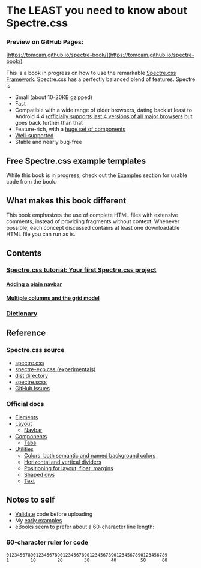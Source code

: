 # The LEAST you need to know about Spectre.css

### Preview on GitHub Pages:
[https://tomcam.github.io/spectre-book/](https://tomcam.github.io/spectre-book/)

This is a book in progress on how to use the remarkable [Spectre.css Framework](https://picturepan2.github.io/spectre/). Spectre.css has a perfectly balanced blend of features. Spectre is

* Small (about 10-20KB gzipped)
* Fast
* Compatible with a wide range of older browsers, dating back at least to Android 4.4 ([officially supports last 4 versions of all major browsers](https://github.com/picturepan2/spectre#browser-support) but goes back further than that
* Feature-rich, with a [huge set of components](https://github.com/picturepan2/spectre#browser-support)
* [Well-supported](https://github.com/picturepan2/spectre/issues)
* Stable and nearly bug-free

## Free Spectre.css example templates

While this book is in progress, check out the [Examples](examples/) section for usable code from the book.

## What makes this book different

This book emphasizes the use of complete HTML files with extensive comments, instead of providing fragments without context. Whenever possible, each concept discussed contains at least one downloadable HTML file you can run as is.

## Contents

### [Spectre.css tutorial: Your first Spectre.css project](first.md)
#### [Adding a plain navbar](https://github.com/tomcam/spectre-book/blob/master/first.md#adding-a-plain-navbar)
#### [Multiple columns and the grid model](https://github.com/tomcam/spectre-book/blob/master/grid.md)
### [Dictionary](dictionary.md)

## Reference

### Spectre.css source
* [spectre.css](https://github.com/picturepan2/spectre/blob/master/docs/dist/spectre.css)
* [spectre-exp.css (experimentals)](https://github.com/picturepan2/spectre/blob/master/docs/dist/spectre-exp.css)
* [dist directory](https://github.com/picturepan2/spectre/tree/master/docs/dist)
* [spectre.scss](https://github.com/picturepan2/spectre/blob/master/src/spectre.scss)
* [GitHub Issues](https://github.com/picturepan2/spectre/issues)

### Official docs

* [Elements](https://picturepan2.github.io/spectre/elements.html)
* [Layout](https://picturepan2.github.io/spectre/layout.html)
  * [Navbar](https://picturepan2.github.io/spectre/layout.html#navbar)
* [Components](https://picturepan2.github.io/spectre/components.html)
  * [Tabs](https://picturepan2.github.io/spectre/components.html#tabs)
* [Utilities](https://picturepan2.github.io/spectre/utilities.html)
  * [Colors, both semantic and named background colors](https://picturepan2.github.io/spectre/utilities.html#colors)
  * [Horizontal and vertical dividers](https://picturepan2.github.io/spectre/utilities.html#display)
  * [Positioning for layout, float, margins](https://picturepan2.github.io/spectre/utilities.html#position)
  * [Shaped divs](https://picturepan2.github.io/spectre/utilities.html#shapes)
  * [Text](https://picturepan2.github.io/spectre/utilities.html#text)

## Notes to self

* [Validate](https://validator.w3.org/nu/#textarea) code before uploading
* My [early examples](https://github.com/tomcam/spectre-css-examples)
* eBooks seem to prefer about a 60-character line length:

### 60-character ruler for code

```text
012345678901234567890123456789012345678901234567890123456789
1        10        20        30        40         50      60
```

